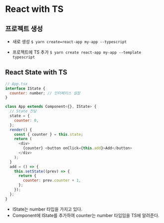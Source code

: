 # React with TS

## 프로젝트 생성

- 새로 생성
  `$ yarn create=react-app my-app --typescript`

- 프로젝트에 TS 추가
  `$ yarn create react-app my-app --template typescript`

## React State with TS

```js
// App.tsx
interface IState {
  counter: number; // 인터페이스 설정
}

class App extends Component<{}, IState> {
  // State 전달
  state = {
    counter: 0,
  };
  render() {
    const { counter } = this.state;
    return (
      <div>
        {counter} <button onClick={this.add}>Add</button>
      </div>
    );
  }
  add = () => {
    this.setState((prev) => {
      return {
        counter: prev.counter + 1,
      };
    });
  };
}
```

- IState는 number 타입을 가지고 있다.
- Component에 IState를 추가하여 counter는 number 타입임을 TS에 알려준다.

